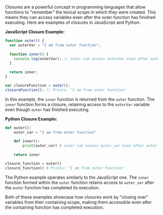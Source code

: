 Closures are a powerful concept in programming languages that allow functions to "remember" the lexical scope in which they were created. This means they can access variables even after the outer function has finished executing. Here are examples of closures in JavaScript and Python:

**JavaScript Closure Example:**
```javascript
function outer() {
  var outerVar = "I am from outer function";
  
  function inner() {
    console.log(outerVar); // inner can access outerVar even after outer function finished
  }
  
  return inner;
}

var closureFunction = outer();
closureFunction(); // Prints: "I am from outer function"
```

In this example, the `inner` function is returned from the `outer` function. The `inner` function forms a closure, retaining access to the `outerVar` variable even though `outer` has finished executing.

**Python Closure Example:**
```python
def outer():
    outer_var = "I am from outer function"
    
    def inner():
        print(outer_var) # inner can access outer_var even after outer function finished
        
    return inner

closure_function = outer()
closure_function() # Prints: "I am from outer function"
```

The Python example operates similarly to the JavaScript one. The `inner` function formed within the `outer` function retains access to `outer_var` after the `outer` function has completed its execution.

Both of these examples showcase how closures work by "closing over" variables from their containing scope, making them accessible even after the containing function has completed execution.